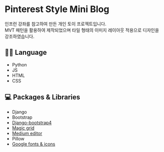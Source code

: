 # Pinterest Style Mini Blog
인프런 강좌를 참고하여 만든 개인 토이 프로젝트입니다.<br>
MVT 패턴을 활용하여 제작되었으며 타일 형태의 이미지 레이아웃 적용으로 디자인을 강조하였습니다.

## 👨‍💻 Language
- Python
- JS
- HTML
- CSS

## 💻 Packages & Libraries
- Django
- Bootstrap
- [Django-bootstrap4](https://github.com/zostera/django-bootstrap4)
- [Magic grid](https://github.com/e-oj/Magic-Grid)
- [Medium editor](https://github.com/yabwe/medium-editor)
- Pillow
- [Google fonts & icons](https://github.com/google/material-design-icons)
